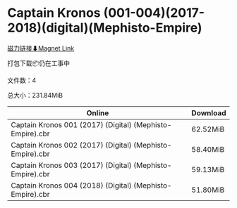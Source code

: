 # Captain Kronos (001-004)(2017-2018)(digital)(Mephisto-Empire)

[磁力链接⬇Magnet Link](magnet:?xt=urn:btih:ed8835201070a3a2ef7d0d30752b2073f21fc6fa&dn=Captain%20Kronos%20%28001-004%29%282017-2018%29%28digital%29%28Mephisto-Empire%29)

打包下载📦仍在工事中

文件数：4

总大小：231.84MiB

Online | Download
--- | ---
Captain Kronos 001 (2017) (Digital) (Mephisto-Empire).cbr | 62.52MiB
Captain Kronos 002 (2017) (Digital) (Mephisto-Empire).cbr | 58.40MiB
Captain Kronos 003 (2017) (Digital) (Mephisto-Empire).cbr | 59.13MiB
Captain Kronos 004 (2018) (Digital) (Mephisto-Empire).cbr | 51.80MiB